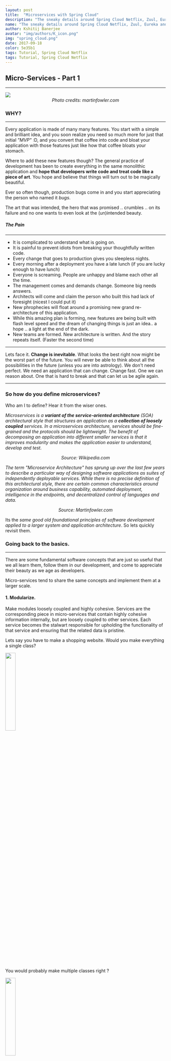 ```yaml
---
layout: post
title:  "Microservices with Spring Cloud"
description: "The sneaky details around Spring Cloud Netflix, Zuul, Eureka and setting things up the right way"
name: "The sneaky details around Spring Cloud Netflix, Zuul, Eureka and setting things up the right way"
author: Kshitij Banerjee
avatar: "img/authors/K_icon.png"
img: "spring_cloud.png"
date: 2017-09-18
color: 5e35b1
tags: Tutorial, Spring Cloud Netflix
tags: Tutorial, Spring Cloud Netflix
---
```


## Micro-Services - Part 1
------------------

<img src="https://martinfowler.com/articles/microservices/images/sketch.png">
<i><center> Photo credits: martinfowler.com </center></i>

### WHY?
-------

Every application is made of many many features.
You start with a simple and brilliant idea, and you soon realize you need so much more for just that initial _"MVP"_ :D, and you convert that coffee into code and bloat your application with those features just like how that coffee bloats your stomach.

Where to add these new features though?
The general practice of development has been to create everything in the same monolithic application and __hope that developers write code and treat code like a piece of art__. You hope and believe that things will turn out to be magically beautiful.


Ever so often though, production bugs come in and you start appreciating the person who named it _bugs_.

The art that was intended, the hero that was promised .. crumbles .. on its failure and no one wants to even look at the (un)intended beauty.


##### The Pain
--------------
- It is complicated to understand what is going on.
- It is painful to prevent idiots from breaking your thoughtfully written code.
- Every change that goes to production gives you sleepless nights.
- Every morning after a deployment you have a late lunch (if you are lucky enough to have lunch)
- Everyone is screaming. People are unhappy and blame each other all the time.
- The management comes and demands change. Someone big needs answers.
- Architects will come and claim the person who built this had lack of foresight (nicest I could put it)
- New phrophecies will float around a promising new grand re-architecture of this application.
- While this amazing plan is forming, new features are being built with flash level speed and the dream of changing things is just an idea.. a hope .. a light at the end of the dark.
- New teams are formed. New architecture is written. And the story repeats itself. (Faster the second time)




----------------
Lets face it. __Change is inevitable__. What looks the best right now might be the worst part of the future. You will never be able to think about all the possibilities in the future (unless you are into astrology).
We don't need perfect. We need an application that can change. Change fast. One we can reason about. One that is hard to break and that can let us be agile again.

-----------------


### So how do you define microservices?
Who am I to define? Hear it from the wiser ones.

_Microservices is a **variant of the service-oriented architecture** (SOA) architectural style that structures an application as a **collection of loosely coupled** services. In a microservices architecture, services should be fine-grained and the protocols should be lightweight. The benefit of decomposing an application into different smaller services is that it improves modularity and makes the application easier to understand, develop and test._

<center><i> Source: Wikipedia.com </i></center>


_The term "Microservice Architecture" has sprung up over the last few years to describe a particular way of designing software applications as suites of independently deployable services. While there is no precise definition of this architectural style, there are certain common characteristics around organization around business capability, automated deployment, intelligence in the endpoints, and decentralized control of languages and data._

<i><center> Source: Martinfowler.com </center></i>


Its the _same good old foundational principles of software development applied to a larger system and application architecture_.
So lets quickly revisit them.


### Going back to the basics.
---------

There are some fundamental software concepts that are just so useful that we all learn them, follow them in our development, and come to appreciate their beauty as we age as developers.

Micro-services tend to share the same concepts and implement them at a larger scale.

#### 1. Modularize.
Make modules loosely coupled and highly cohesive.
Services are the corresponding piece in micro-services that contain highly cohesive information internally, but are loosely coupled to other services.
Each service becomes the stalwart responsible for upholding the functionality of that service and ensuring that the related data is pristine.

Lets say you have to make a shopping website.
Would you make everything a single class?

<img src="../images/single_class_microservices.png" width="25%" height="25%">

You would probably make multiple classes right ?

<img src="../images/multi_class_microservices.png" width="25%" height="25%">

You would probably need a database which has your shared state soon. So you will make the related classes into their own modules.

<img src="../images/multi_module_microservices.png" width="25%" height="25%">

Micro-services is the next step and makes these modules separately deployable units.

<img src="../images/multi_service_microservices.png" width="25%" height="25%">

#### 2. Work over abstractions.
Use contracts (aka interfaces) to define boundaries.

This helps change the internal implementations when needed.
The user wants a dog today. Tomorrow he comes to love those furry cats, and then he grows and starts treating humans as pets.

Different people want different things, so you keep their connections in terms of contracts and abstract that as an interface.

<img src="../images/abstractions_microservices.png" width="25%" height="25%">

And then you play with these abstractions to do things like dependency injection and the like. This gives you immense freedom and flexibility.

<img src="../images/abstraction_rest_microservices.png" width="60%" height="60%">

Micro-services make these contracts in terms of API's and separate services based on the promise of a response to certain request. You as the developer of that service is free to change how you honor those responses without changes needed in the caller.

And then your love for abstraction starts and you say, let the client be abstracted too. So that gives rise to another pattern called, API GATEWAYs

Simple, have a service that the client talks to, and let that route/inject which actual service it needs to call.
This pattern is so widely used that some libraries help you make them. We will talk about one like Spring Cloud Netflix-Zuul in the next post.

#### 3. Use the same language.
Unix treats everything as a file. Hence you can pipe programs around. Once the language that binds things together is the same everything fits in nicely.

Micro-services generally choose their language as REST HTTP over TCP and Json as the preferred language. So now each of your service can be in whatever language/framework/architecture so long as it can honor the RESTful contracts. :)

#### 4. Prefer Composition.
Break a problem into smaller sub-problems and use a composition of the smaller pieces to make a whole.

#### 5. Avoid global variables.
Global variables are shared mutable states.
It becomes hard to keep track of these variables and consequently it becomes easy to do some changes from one place that conflicts with the intent of the other.


__Your database is your global state!.__

Having a big god object that is the representation of your global state has all the flaws that come with having those big singleton states in your application.
Many people updating the same global state will need what ? Locks, synchronizations and versioning. All those evil things come back and you want to move out of them.

When you hit bottlenecks, what do you do ? You try to parallelize.

You start with task parallelism, where you parallelize multiple applications working on the same data.

You quickly realize, the overhead of synchronizations, locks are wearing down the performance.
A better solution, is to design the system so that you are moving towards __data parallelism__


That's what micro-services are trying to do.
<img src="../images/global_states_microservices.png" width="70%" height="70%">

Break that global state (Shared Database) into smaller states that are parallelizable independently.
And instead of public variables which anyone can modify without honoring the validation semantics.


You keep the variables/state private and only let the class modify it.

In terms of micro-services, the data for a service can only change from its corresponding service. The data is private to the service, not globally available.
This does not mean that we _have_ to separate the data physically. These are logical boundaries, services are unaware of other service data. But the data might still be on the same physical server.

### Promises of a micro-service architecture.
-------

#### Scalability.

My Platform just got featured. Getting a lot of user creations. Create some more user service instances quick since they are independently deployable remember!


#### Modularity

If you have a problem happening, its fairly easy to reason about where the faulty codebase is, based on which services handles that functional responsibility.

When you think modular, you think contracts, you think abstraction and that helps in the long run.

When the whole is made of smaller parts, its easier to move the parts around, reuse these parts and `compose` new features with ease.


#### Promotes better practices. Aka: harder to be an idiot

Since your system is made out of isolated pieces of services, its harder to cross boundaries, create code that is harder to understand and in the process create bugs.

#### Scopes your data

The responsibility of the underlying data is given to the service. That service is now free to understand the data patterns, change the data source if it wants to or scale without changing its contract with other services.

#### Easier to test

The boundaries are smaller, more focussed on the specific functionality that this service provides. So your tests are shorter, cleaner and neater.


#### Polyglot development Aka: No long term marriage with technology choices.

Change the underlying language, change the data storage, change the logic if you want, the calling service doesn't care, as long as you don't break the protocol.

### What is the other side of the coin? What problems do they create?
---------

#### Distributed Transactions
Some transactions will need updates to multiple areas/functionalities. Naturally, multiple services will get involved.

This will lead to distributed transactions. These are very very tough to solve. So how do you solve them ?

Dont.

Model your functionality such that things are _eventually consistent_. Some instances might intermittently have a view which is different from the other service, but it is okay, as long as eventually everyone understands the same state.
Intermittent failures need to be modelled.

Some tricks here.
1. dangling pointers / references are okay. Its just some data that needs to be cleaned up at max. (maybe.. storage is cheap).
2. Make use of 1, and order your updates such that only the _last_ update in the whole process makes the whole structure useful.

Entities are hierarchical. There is a parent entity that will reference multiple child entities and so on. Update the parent last.
An Order, will have items, that are of a product. The order has users, a payment, a schedule etc.
Only when the _order_ references the child do the childs come into existence. Otherwise, they don't exist.

Update the order references last. If a payment makes the order valid, update the payment last.

<img src="../images/heirarchy_microservices.png">

But how about intermittent failures?

Ensure that things are auto-retried and that API's are idempotent.
Don't update everything in the real-time path. Keep your real time api's short and sweet.
Let asynchronous workers update the whole process later. Let them retry, let pieces  be idempotent.


#### Configuration Management
Configurations about the system are magic numbers. Configuration at a service level are maybe okay.
Especially with so many services coming up. The configuration of a cluster is dynamic, and hardcoding these instances will not go a long way.



#### Service explosion

Soon you have a lot of services. Keeping track of them and where the instances are can get complicated.
Document everything. Document services well. Document contracts well.
Let service discoveries ledger your instances. Let things be dynamic.


Since we have so many topics and concepts, naturally these problems are seen across organizations, people start solving the same problems and patterns emerge.
Design patterns are born. Some companies are benign enough to share these implementations with the world.

Netflix integrated with Spring, our favourite java platform, and gave us these goodies.

Let me share my understanding of this in the next post ... Stay tuned.




